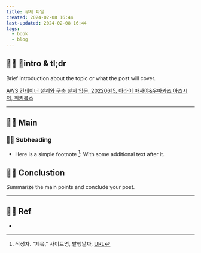 ```yaml
---
title: 무제 파일
created: 2024-02-08 16:44
last-updated: 2024-02-08 16:44
tags:
  - book
  - blog
---
```


## 👯‍♂️ intro & tl;dr

Brief introduction about the topic or what the post will cover.

[AWS 컨테이너 설계와 구축 철저 입문, 20220615, 아라이 마사야&우마카츠 아츠시 저, 위키북스](https://m.yes24.com/Goods/Detail/109994580)

--- 

## 👯‍♂️ Main


### 👯‍♂️ Subheading

- Here is a simple footnote [^1]:  With some additional text after it.

## 👯‍♂️ Conclustion

Summarize the main points and conclude your post.

--- 

## 👯‍♂️ Ref

- [^1]:  작성자. "제목," 사이트명, 발행날짜, [URL](www.naver.com)

